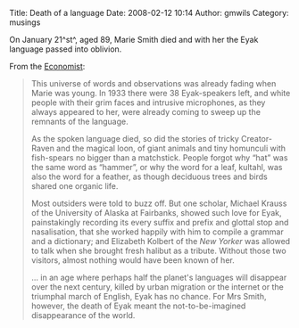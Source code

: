 Title: Death of a language
Date: 2008-02-12 10:14
Author: gmwils
Category: musings

On January 21^st^, aged 89, Marie Smith died and with her the Eyak
language passed into oblivion.

From the [Economist][]:

> This universe of words and observations was already fading when Marie
> was young. In 1933 there were 38 Eyak-speakers left, and white people
> with their grim faces and intrusive microphones, as they always
> appeared to her, were already coming to sweep up the remnants of the
> language.
>
> As the spoken language died, so did the stories of tricky
> Creator-Raven and the magical loon, of giant animals and tiny
> homunculi with fish-spears no bigger than a matchstick. People forgot
> why “hat” was the same word as “hammer”, or why the word for a leaf,
> kultahl, was also the word for a feather, as though deciduous trees
> and birds shared one organic life.
>
> Most outsiders were told to buzz off. But one scholar, Michael Krauss
> of the University of Alaska at Fairbanks, showed such love for Eyak,
> painstakingly recording its every suffix and prefix and glottal stop
> and nasalisation, that she worked happily with him to compile a
> grammar and a dictionary; and Elizabeth Kolbert of the *New Yorker*
> was allowed to talk when she brought fresh halibut as a tribute.
> Without those two visitors, almost nothing would have been known of
> her.
>
> ... in an age where perhaps half the planet's languages will disappear
> over the next century, killed by urban migration or the internet or
> the triumphal march of English, Eyak has no chance. For Mrs Smith,
> however, the death of Eyak meant the not-to-be-imagined disappearance
> of the world.

  [Economist]: http://www.economist.com/obituary/displaystory.cfm?story_id=10640514
